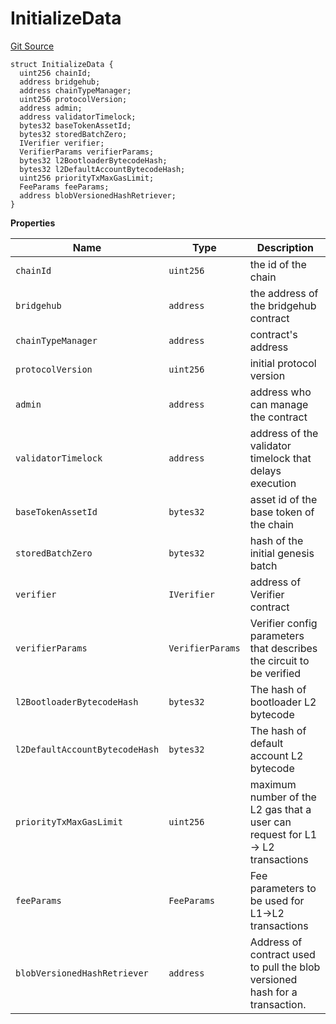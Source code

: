 # InitializeData
[Git Source](https://github.com/matter-labs/zksync-contracts/blob/c6e73735b89a4b474234f6471e326125c9069f15/contracts/l1-contracts/state-transition/chain-interfaces/IDiamondInit.sol)


```solidity
struct InitializeData {
  uint256 chainId;
  address bridgehub;
  address chainTypeManager;
  uint256 protocolVersion;
  address admin;
  address validatorTimelock;
  bytes32 baseTokenAssetId;
  bytes32 storedBatchZero;
  IVerifier verifier;
  VerifierParams verifierParams;
  bytes32 l2BootloaderBytecodeHash;
  bytes32 l2DefaultAccountBytecodeHash;
  uint256 priorityTxMaxGasLimit;
  FeeParams feeParams;
  address blobVersionedHashRetriever;
}
```

**Properties**

|Name|Type|Description|
|----|----|-----------|
|`chainId`|`uint256`|the id of the chain|
|`bridgehub`|`address`|the address of the bridgehub contract|
|`chainTypeManager`|`address`|contract's address|
|`protocolVersion`|`uint256`|initial protocol version|
|`admin`|`address`|address who can manage the contract|
|`validatorTimelock`|`address`|address of the validator timelock that delays execution|
|`baseTokenAssetId`|`bytes32`|asset id of the base token of the chain|
|`storedBatchZero`|`bytes32`|hash of the initial genesis batch|
|`verifier`|`IVerifier`|address of Verifier contract|
|`verifierParams`|`VerifierParams`|Verifier config parameters that describes the circuit to be verified|
|`l2BootloaderBytecodeHash`|`bytes32`|The hash of bootloader L2 bytecode|
|`l2DefaultAccountBytecodeHash`|`bytes32`|The hash of default account L2 bytecode|
|`priorityTxMaxGasLimit`|`uint256`|maximum number of the L2 gas that a user can request for L1 -> L2 transactions|
|`feeParams`|`FeeParams`|Fee parameters to be used for L1->L2 transactions|
|`blobVersionedHashRetriever`|`address`|Address of contract used to pull the blob versioned hash for a transaction.|

